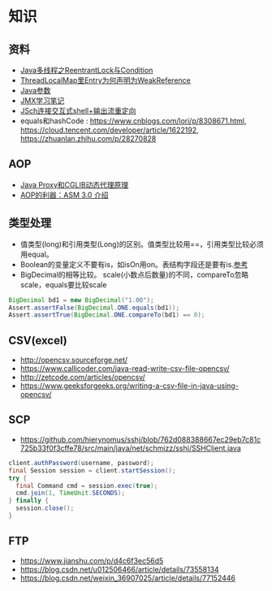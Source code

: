 # 知识

## 资料
* ﻿[﻿Java多线程之ReentrantLock与Condition](https://www.cnblogs.com/xiaoxi/p/7651360.html)
* [ThreadLocalMap里Entry为何声明为WeakReference](https://cloud.tencent.com/developer/article/1125219)
* [Java参数](https://docs.oracle.com/javase/7/docs/technotes/tools/windows/java.html)
* [JMX学习笔记](https://www.jianshu.com/p/414647c1179e)
* [JSch连接交互式shell+输出流重定向](https://www.dazhuanlan.com/2019/09/28/5d8e4f2219ba4/)
* equals和hashCode : https://www.cnblogs.com/lori/p/8308671.html, https://cloud.tencent.com/developer/article/1622192, https://zhuanlan.zhihu.com/p/28270828

## AOP
* [Java Proxy和CGLIB动态代理原理](https://www.cnblogs.com/carpenterlee/p/8241042.html)
* [AOP的利器：ASM 3.0 介绍](https://developer.ibm.com/zh/languages/java/articles/j-lo-asm30/)

## 类型处理
* 值类型(long)和引用类型(Long)的区别。值类型比较用==，引用类型比较必须用equal。
* Boolean的变量定义不要有is，如isOn用on。表结构字段还是要有is.[参考](http://www.learndiary.com/2006/11/%E5%9C%A8eclipse%E4%B8%ADjavabean%E4%B8%AD%E7%9A%84boolean%E5%9E%8B%E5%8F%98%E9%87%8F%E4%B8%8D%E8%A6%81%E7%94%A8is%E5%BC%80%E5%A4%B4/)
* BigDecimal的相等比较。
scale(小数点后数量)的不同，compareTo忽略scale，equals要比较scale
```java
BigDecimal bd1 = new BigDecimal("1.00");
Assert.assertFalse(BigDecimal.ONE.equals(bd1));
Assert.assertTrue(BigDecimal.ONE.compareTo(bd1) == 0);
```

## CSV(excel)
* http://opencsv.sourceforge.net/
* https://www.callicoder.com/java-read-write-csv-file-opencsv/
* http://zetcode.com/articles/opencsv/
* https://www.geeksforgeeks.org/writing-a-csv-file-in-java-using-opencsv/

## SCP
* https://github.com/hierynomus/sshj/blob/762d088388667ec29eb7c81c725b33f0f3cffe78/src/main/java/net/schmizz/sshj/SSHClient.java
```java
client.authPassword(username, password);
final Session session = client.startSession();
try {
  final Command cmd = session.exec(true);
  cmd.join(1, TimeUnit.SECONDS);
} finally {
  session.close();
}
```

## FTP
* https://www.jianshu.com/p/d4c6f3ec56d5
* https://blog.csdn.net/u012506466/article/details/73558134
* https://blog.csdn.net/weixin_36907025/article/details/77152446
